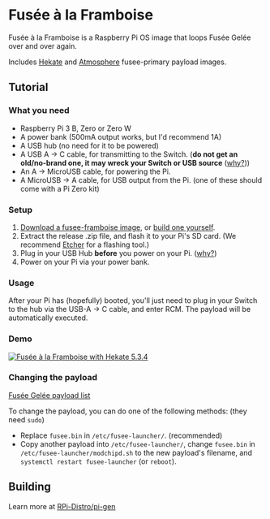 # Fusée à la Framboise

Fusée à la Framboise is a Raspberry Pi OS image that loops Fusée Gelée over and over again. 

Includes [Hekate](https://github.com/CTCaer/hekate/) and [Atmosphere](https://github.com/Atmosphere-NX/Atmosphere) fusee-primary payload images.

## Tutorial

### What you need

 * Raspberry Pi 3 B, Zero or Zero W
 * A power bank (500mA output works, but I'd recommend 1A)
 * A USB hub (no need for it to be powered)
 * A USB A -> C cable, for transmitting to the Switch. (**do not get an old/no-brand one, it may wreck your Switch or USB source** ([why?](https://pastebin.com/80QXsefE)))
 * An A -> MicroUSB cable, for powering the Pi.
 * A MicroUSB -> A cable, for USB output from the Pi. (one of these should come with a Pi Zero kit)

### Setup

 1. [Download a fusee-framboise image](https://github.com/kbeflo/fusee-framboise/releases), or [build one yourself](#building).
 2. Extract the release .zip file, and flash it to your Pi's SD card. (We recommend [Etcher](https://etcher.io) for a flashing tool.)
 3. Plug in your USB Hub **before** you power on your Pi. ([why?](https://www.raspberrypi.org/forums/viewtopic.php?t=23205#p217196))
 4. Power on your Pi via your power bank.

### Usage

After your Pi has (hopefully) booted, you'll just need to plug in your Switch to the hub via the USB-A -> C cable, and enter RCM. The payload will be automatically executed.

### Demo

[![Fusée à la Framboise with Hekate 5.3.4](https://img.youtube.com/vi/CdMKe9dGHEk/hqdefault.jpg)](https://youtu.be/CdMKe9dGHEk)

### Changing the payload

[Fusée Gelée payload list](https://wiki.gbatemp.net/wiki/List_of_Switch_payloads)

To change the payload, you can do one of the following methods: (they need `sudo`)
 * Replace `fusee.bin` in `/etc/fusee-launcher/`. (recommended)
 * Copy another payload into `/etc/fusee-launcher/`, change `fusee.bin` in `/etc/fusee-launcher/modchipd.sh` to the new payload's filename, and `systemctl restart fusee-launcher` (or `reboot`).

## Building  

Learn more at [RPi-Distro/pi-gen](https://github.com/RPi-Distro/pi-gen)
